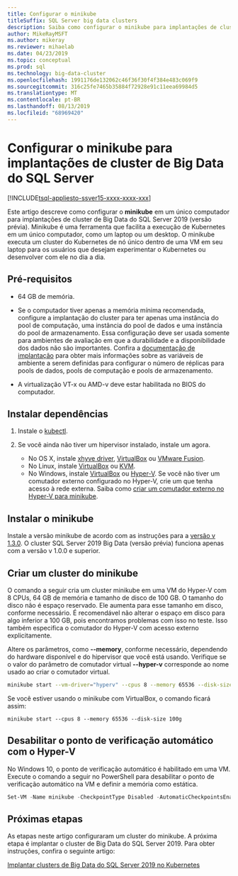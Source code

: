 ```yaml
---
title: Configurar o minikube
titleSuffix: SQL Server big data clusters
description: Saiba como configurar o minikube para implantações de cluster de Big Data do SQL Server 2019 (versão prévia) em um único computador.
author: MikeRayMSFT
ms.author: mikeray
ms.reviewer: mihaelab
ms.date: 04/23/2019
ms.topic: conceptual
ms.prod: sql
ms.technology: big-data-cluster
ms.openlocfilehash: 1991176de132062c46f36f30f4f384e483c069f9
ms.sourcegitcommit: 316c25fe7465b35884f72928e91c11eea69984d5
ms.translationtype: MT
ms.contentlocale: pt-BR
ms.lasthandoff: 08/13/2019
ms.locfileid: "68969420"
---
```

# <a name="configure-minikube-for-sql-server-big-data-cluster-deployments"></a>Configurar o minikube para implantações de cluster de Big Data do SQL Server

[!INCLUDE[tsql-appliesto-ssver15-xxxx-xxxx-xxx](../includes/tsql-appliesto-ssver15-xxxx-xxxx-xxx.md)]

Este artigo descreve como configurar o **minikube** em um único computador para implantações de cluster de Big Data do SQL Server 2019 (versão prévia). Minikube é uma ferramenta que facilita a execução de Kubernetes em um único computador, como um laptop ou um desktop. O minikube executa um cluster do Kubernetes de nó único dentro de uma VM em seu laptop para os usuários que desejam experimentar o Kubernetes ou desenvolver com ele no dia a dia. 

## <a name="prerequisites"></a>Pré-requisitos

- 64 GB de memória.

- Se o computador tiver apenas a memória mínima recomendada, configure a implantação do cluster para ter apenas uma instância do pool de computação, uma instância do pool de dados e uma instância do pool de armazenamento. Essa configuração deve ser usada somente para ambientes de avaliação em que a durabilidade e a disponibilidade dos dados não são importantes. Confira a [documentação de implantação](deployment-guidance.md#configfile) para obter mais informações sobre as variáveis de ambiente a serem definidas para configurar o número de réplicas para pools de dados, pools de computação e pools de armazenamento.

- A virtualização VT-x ou AMD-v deve estar habilitada no BIOS do computador.

## <a name="install-dependencies"></a>Instalar dependências

1. Instale o [kubectl](https://kubernetes.io/docs/tasks/tools/install-kubectl/).

1. Se você ainda não tiver um hipervisor instalado, instale um agora.
   - No OS X, instale [xhyve driver](https://git.k8s.io/minikube/docs/drivers.md), [VirtualBox](https://www.virtualbox.org/wiki/Downloads) ou [VMware Fusion](https://www.vmware.com/products/fusion).
   - No Linux, instale [VirtualBox](https://www.virtualbox.org/wiki/Downloads) ou [KVM](https://www.linux-kvm.org/).
   - No Windows, instale [VirtualBox](https://www.virtualbox.org/wiki/Downloads) ou [Hyper-V](https://msdn.microsoft.com/virtualization/hyperv_on_windows/quick_start/walkthrough_install). Se você não tiver um comutador externo configurado no Hyper-V, crie um que tenha acesso à rede externa. Saiba como [criar um comutador externo no Hyper-V para minikube](https://blogs.msdn.microsoft.com/wasimbloch/2017/01/23/setting-up-kubernetes-on-windows10-laptop-with-minikube/).

## <a name="install-minikube"></a>Instalar o minikube

Instale a versão minikube de acordo com as instruções para a [versão v 1.3.0](https://github.com/kubernetes/minikube/releases/tag/v1.3.0). O cluster SQL Server 2019 Big Data (versão prévia) funciona apenas com a versão v 1.0.0 e superior.

## <a name="create-a-minikube-cluster"></a>Criar um cluster do minikube

O comando a seguir cria um cluster minikube em uma VM do Hyper-V com 8 CPUs, 64 GB de memória e tamanho de disco de 100 GB. O tamanho do disco não é espaço reservado.  Ele aumenta para esse tamanho em disco, conforme necessário.  É recomendável não alterar o espaço em disco para algo inferior a 100 GB, pois encontramos problemas com isso no teste. Isso também especifica o comutador do Hyper-V com acesso externo explicitamente.

Altere os parâmetros, como **--memory**, conforme necessário, dependendo do hardware disponível e do hipervisor que você está usando.  Verifique se o valor do parâmetro de comutador virtual **--hyper-v** corresponde ao nome usado ao criar o comutador virtual.

```bash
minikube start --vm-driver="hyperv" --cpus 8 --memory 65536 --disk-size 100g --hyperv-virtual-switch "External"
```

Se você estiver usando o minikube com VirtualBox, o comando ficará assim:

```base
minikube start --cpus 8 --memory 65536 --disk-size 100g
```

## <a name="disable-automatic-checkpoint-with-hyper-v"></a>Desabilitar o ponto de verificação automático com o Hyper-V

No Windows 10, o ponto de verificação automático é habilitado em uma VM. Execute o comando a seguir no PowerShell para desabilitar o ponto de verificação automático na VM e definir a memória como estática.

```PowerShell
Set-VM -Name minikube -CheckpointType Disabled -AutomaticCheckpointsEnabled $false -StaticMemory
```

## <a name="next-steps"></a>Próximas etapas

As etapas neste artigo configuraram um cluster do minikube. A próxima etapa é implantar o cluster de Big Data do SQL Server 2019. Para obter instruções, confira o seguinte artigo:

[Implantar clusters de Big Data do SQL Server 2019 no Kubernetes](deployment-guidance.md#deploy)
